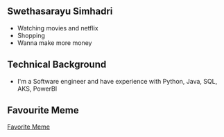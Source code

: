 ## Swethasarayu Simhadri

- Watching movies and netflix
- Shopping
- Wanna make more money

## Technical Background

- I'm a Software engineer and have experience with Python, Java, SQL, AKS, PowerBI

## Favourite Meme
[Favorite Meme](https://blog.zegocloud.com/wp-content/uploads/2024/02/programming-meme-16.jpg)
